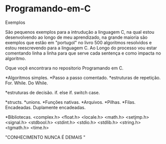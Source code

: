 # Programando-em-C
Exemplos

São pequenos exemplos para a intrudução a linguagem C, na qual estou desenvolvendo ao longo de meu aprendizado, na grande maioria são exemplos que estão em "portugol" no livro 500 algoritmos resolvidos e estou reescrevendo para a linguagem C.
Ao Longo do processo vou estar comentando linha a linha para que serve cada sentença e como  impacta no algoritmo.

Oque voçê encontrara no repositorio Programando em C.

*Algoritmos simples.
*Passo a passo comentado.
*estruturas de repetição.
            For.
            While.
            Do While.

*estruturas de decisão.
            if.
            else if.
            switch case.

*structs.
*unions.
*Funções nativas.
*Arquivos.
*Pilhas.
*Filas.
    Encadeadas.
    Duplamente encadeadas.

*Bibliotecas.
            <complex.h>
            <float.h>
            <locale.h>
            <math.h>
            <setjmp.h>
            <signal.h>
            <stdbool.h>
            <stdint.h>
            <stdio.h>
            <stdlib.h>
            <string.h>
            <tgmath.h>
            <time.h>

"CONHECIMENTO NUNCA É DEMAIS "
